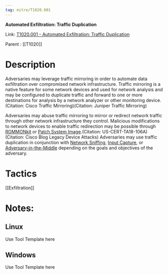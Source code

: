 ```yaml
---
tag: mitre/T1020.001
---
```


**Automated Exfiltration: Traffic Duplication**

Link: [T1020.001 - Automated Exfiltration: Traffic Duplication](https://attack.mitre.org/techniques/T1020/001)

Parent : [[T1020]]


# Description

Adversaries may leverage traffic mirroring in order to automate data exfiltration over compromised network infrastructure.  Traffic mirroring is a native feature for some network devices and used for network analysis and may be configured to duplicate traffic and forward to one or more destinations for analysis by a network analyzer or other monitoring device. (Citation: Cisco Traffic Mirroring)(Citation: Juniper Traffic Mirroring)

Adversaries may abuse traffic mirroring to mirror or redirect network traffic through other network infrastructure they control. Malicious modifications to network devices to enable traffic redirection may be possible through [ROMMONkit](https://attack.mitre.org/techniques/T1542/004) or [Patch System Image](https://attack.mitre.org/techniques/T1601/001).(Citation: US-CERT-TA18-106A)(Citation: Cisco Blog Legacy Device Attacks) Adversaries may use traffic duplication in conjunction with [Network Sniffing](https://attack.mitre.org/techniques/T1040), [Input Capture](https://attack.mitre.org/techniques/T1056), or [Adversary-in-the-Middle](https://attack.mitre.org/techniques/T1557) depending on the goals and objectives of the adversary.

# Tactics


[[Exfiltration]]


# Notes:

## Linux

Use Tool Template here

## Windows

Use Tool Template here